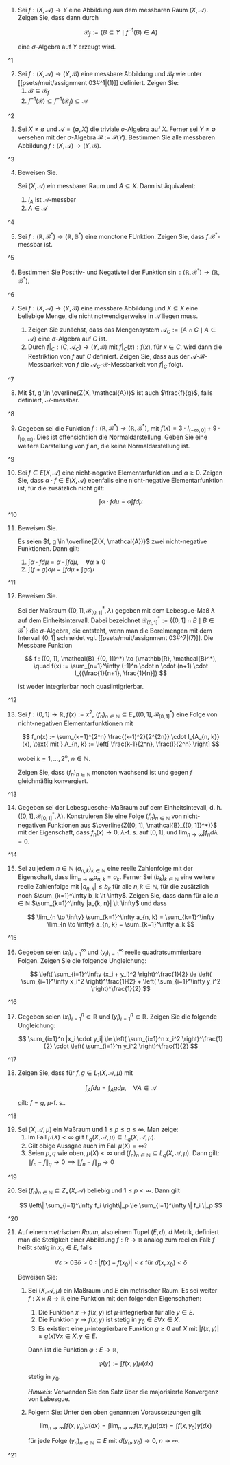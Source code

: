 1. Sei $f : (X, \mathcal{A}) \to Y$ eine Abbildung aus dem messbaren Raum $(X, \mathcal{A})$.
	Zeigen Sie, dass dann durch
	
	$$
		\mathcal{B}_f := \{ B \subseteq Y \mid f^{-1}(B) \in A \}
	$$
	
	eine $\sigma$-Algebra auf $Y$ erzeugt wird.

^1

2. Sei $f : (X, \mathcal{A}) \to (Y, \mathcal{B})$ eine messbare Abbildung und $\mathcal{B}_f$ wie unter [[psets/muit/assignment 03#^1|(1)]] definiert.
	Zeigen Sie:
	1. $\mathcal{B} \subseteq \mathcal{B}_f$
	2. $f^{-1}(\mathcal{B}) \subseteq f^{-1}(\mathcal{B}_f) \subseteq \mathcal{A}$

^2

3. Sei $X \ne \emptyset$ und $\mathcal{A} = \{ \emptyset, X \}$ die triviale $\sigma$-Algebra auf $X$.
	Ferner sei $Y \ne \emptyset$ versehen mit der $\sigma$-Algebra $\mathcal{B} := \mathcal{P}(Y)$.
	Bestimmen Sie alle messbaren Abbildung $f : (X, \mathcal{A}) \to (Y, \mathcal{B})$.

^3

4. Beweisen Sie.
	
	Sei $(X, \mathcal{A})$ ein messbarer Raum und $A \subseteq X$.
	Dann ist äquivalent:
	1. $I_A$ ist $\mathcal{A}$-messbar
	2. $A \in \mathcal{A}$

^4

5. Sei $f : (\mathbb{R}, \mathcal{B}^*) \to (\mathbb{R}, \mathbb{B}^*)$ eine monotone FUnktion.
	Zeigen Sie, dass $f$ $\mathcal{B}^*$-messbar ist.

^5

6. Bestimmen Sie Postitiv- und Negativteil der Funktion $\sin : (\mathbb{R}, \mathcal{B}^*) \to (\mathbb{R}, \mathcal{B}^*)$.

^6

7. Sei $f : (X, \mathcal{A}) \to (Y, \mathcal{B})$ eine messbare Abbildung und $X \subseteq X$ eine beliebige Menge, die nicht notwendigerweise in $\mathcal{A}$ liegen muss.
	
	1. Zeigen Sie zunächst, dass das Mengensystem $\mathcal{A}_C := \{ A \cap C \mid A \in \mathcal{A} \}$ eine $\sigma$-Algebra auf $C$ ist.
	2. Durch $f|_C : (C, \mathcal{A}_C) \to (Y, \mathcal{B})$ mit $f|_C(x) : f(x)$, für $x \in C$, wird dann die Restriktion von $f$ auf $C$ definiert.
		Zeigen Sie, dass aus der $\mathcal{A}$-$\mathcal{B}$-Messbarkeit von $f$ die $\mathcal{A}_C$-$\mathcal{B}$-Messbarkeit von $f|_C$ folgt.

^7

8. Mit $f, g \in \overline{Z(X, \mathcal{A})}$ ist auch $\frac{f}{g}$, falls definiert, $\mathcal{A}$-messbar.

^8

9. Gegeben sei die Funktion $f : (\mathbb{R}, \mathcal{B}^*) \to (\mathbb{R}, \mathcal{B}^*)$, mit $f(x) = 3 \cdot I_{(-\infty, 0]} + 9 \cdot I_{[0, \infty)}$.
	Dies ist offensichtlich die Normaldarstellung.
	Geben Sie eine weitere Darstellung von $f$ an, die keine Normaldarstellung ist.

^9

10. Sei $f \in E(X, \mathcal{A})$ eine nicht-negative Elementarfunktion und $\alpha \ge 0$.
	Zeigen Sie, dass $\alpha \cdot f \in E(X, \mathcal{A})$ ebenfalls eine nicht-negative Elementarfunktion ist, für die zusätzlich nicht gilt:
	
	$$
		\int \alpha \cdot f d\mu = \alpha \int f d\mu
	$$

^10

11. Beweisen Sie.
	
	Es seien $f, g \in \overline{Z(X, \mathcal{A})}$ zwei nicht-negative Funktionen.
	Dann gilt:
	1. $\int \alpha \cdot f d\mu = \alpha \cdot \int f d\mu, \quad \forall \alpha \ge 0$
	2. $\int (f+g) d\mu = \int f d\mu + \int g d\mu$

^11

12. Beweisen Sie.
	
	Sei der Maßraum $((0, 1], \mathcal{B}_{(0, 1]}^*, \lambda)$ gegeben mit dem Lebesgue-Maß $\lambda$ auf dem Einheitsintervall.
	Dabei bezeichnet $\mathcal{B}_{(0, 1]}^* := \{ (0, 1] \cap B \mid B \in \mathcal{B}^* \}$ die $\sigma$-Algebra, die entsteht, wenn man die Borelmengen mit dem Intervall $(0, 1]$ schneidet vgl. [[psets/muit/assignment 03#^7|(7)]].
	Die Messbare Funktion
	
	$$
		f : ((0, 1], \mathcal{B}_{(0, 1]}^*) \to (\mathbb{R}, \mathcal{B}^*), \quad f(x) := \sum_{n=1}^\infty (-1)^n \cdot n \cdot (n+1) \cdot I_{(\frac{1}{n+1}, \frac{1}{n}]}
	$$
	
	ist weder integrierbar noch quasiintigrierbar.

^12

13. Sei $f : (0, 1] \to \mathbb{R}, f(x) := x^2$, $(f_n)_{n \in \mathbb{N}} \subseteq E_+((0, 1], \mathcal{B}_{(0, 1]}^*)$ eine Folge von nicht-negativen Elementarfunktionen mit
	
	$$
		f_n(x) := \sum_{k=1}^{2^n} \frac{(k-1)^2}{2^{2n}} \cdot I_{A_{n, k}}(x), \text{ mit } A_{n, k} := \left[ \frac{k-1}{2^n}, \frac{l}{2^n} \right]
	$$
	
	wobei $k = 1, \dots, 2^n$, $n \in \mathbb{N}$.
	
	Zeigen Sie, dass $(f_n)_{n \in \mathbb{N}}$ monoton wachsend ist und gegen $f$ gleichmäßig konvergiert.

^13

14. Gegeben sei der Lebesguesche-Maßraum auf dem Einheitsintevall, d. h. $([0, 1], \mathcal{B}_{[0, 1]}^*, \lambda)$.
	Konstruieren Sie eine Folge $(f_n)_{n \in \mathbb{N}}$ von nicht-negativen Funktionen aus $\overline{Z([0, 1], \mathcal{B}_{[0, 1]}^*)}$ mit der Eigenschaft, dass $f_n(x) \to 0$, $\lambda$-f. s. auf $[0, 1]$, und $\lim_{n \to \infty} \int f_n d\lambda = 0$.

^14

15. Sei zu jedem $n \in \mathbb{N}$ $(a_{n, k})_{k \in \mathbb{N}}$ eine reelle Zahlenfolge mit der Eigenschaft, dass $\lim_{n \to \infty} a_{n, k} = a_k$.
	Ferner Sei $(b_k)_{k \in \mathbb{N}}$ eine weitere reelle Zahlenfolge mit $|a_{n, k}| \le b_k$ für alle $n, k \in \mathbb{N}$, für die zusätzlich noch $\sum_{k=1}^\infty b_k \lt \infty$.
	Zeigen Sie, dass dann für alle $n \in \mathbb{N}$ $\sum_{k=1}^\infty |a_{k, n}| \lt \infty$ und dass
	
	$$
		\lim_{n \to \infty} \sum_{k=1}^\infty a_{n, k} = \sum_{k=1}^\infty \lim_{n \to \infty} a_{n, k} = \sum_{k=1}^\infty a_k
	$$

^15

16. Gegeben seien $(x_i)_{i=1}^\infty$ und $(y_i)_{i=1}^\infty$ reelle quadratsummierbare Folgen.
	Zeigen Sie die folgende Ungleichung:
	
	$$
		\left( \sum_{i=1}^\infty (x_i + y_i)^2 \right)^\frac{1}{2} \le \left( \sum_{i=1}^\infty x_i^2 \right)^\frac{1}{2} + \left( \sum_{i=1}^\infty y_i^2 \right)^\frac{1}{2}
	$$

^16

17. Gegeben seien $(x_i)_{i=1}^n \subset \mathbb{R}$ und $(y_i)_{i=1}^n \subset \mathbb{R}$.
	Zeigen Sie die folgende Ungleichung:
	
	$$
		\sum_{i=1}^n |x_i \cdot y_i| \le \left( \sum_{i=1}^n x_i^2 \right)^\frac{1}{2} \cdot \left( \sum_{i=1}^n y_i^2 \right)^\frac{1}{2}
	$$

^17

18. Zeigen Sie, dass für $f, g \in L_1(X, \mathcal{A}, \mu)$ mit
	
	$$
		\int_A f d\mu = \int_A g d\mu, \quad \forall A \in \mathcal{A}
	$$
	
	gilt: $f = g$, $\mu$-f. s..

^18

19. Sei $(X, \mathcal{A}, \mu)$ ein Maßraum und $1 \le p \le q \le \infty$.
	Man zeige:
	1. Im Fall $\mu(X) \lt \infty$ gilt $L_q(X, \mathcal{A}, \mu) \subseteq L_q(X, \mathcal{A}, \mu)$.
	2. Gilt obige Aussgae auch im Fall $\mu(X) = \infty$?
	3. Seien $p, q$ wie oben, $\mu(X) \lt \infty$ und $(f_n)_{n \in \mathbb{N}} \subseteq L_q(X, \mathcal{A}, \mu)$.
		Dann gilt: $\| f_n - f \|_q \to 0 \implies \| f_n - f \|_p \to 0$

^19

20. Sei $(f_n)_{n \in \mathbb{N}} \subseteq Z_+(X, \mathcal{A})$ beliebig und $1 \le p \lt \infty$.
	Dann gilt
	
	$$
		\left\| \sum_{i=1}^\infty f_i \right\|_p \le \sum_{i=1}^\infty \| f_i \|_p
	$$

^20

21. Auf einem *metrischen Raum*, also einem Tupel $(E, d)$, $d$ Metrik, definiert man die Stetigkeit einer Abbildung $f : R \to \mathbb{R}$ analog zum reellen Fall: $f$ heißt *stetig* in $x_o \in E$, falls
	
	$$
		\forall \varepsilon \gt 0 \exists \delta \gt 0 : |f(x) - f(x_0)| \lt \varepsilon \text{ für } d(x, x_0) \lt \delta
	$$
	
	Beweisen Sie:
	1. Sei $(X, \mathcal{A}, \mu)$ ein Maßraum und $E$ ein metrischer Raum.
		Es sei weiter $f : X \times R \to \mathbb{R}$ eine Funktion mit den folgenden Eigenschaften:
		1. Die Funktion $x \to f(x, y)$ ist $\mu$-integrierbar für alle $y \in E$.
		2. Die Funktion $y \to f(x, y)$ ist stetig in $y_0 \in E \forall x \in X$.
		3. Es existiert eine $\mu$-integrierbare Funktion $g \ge 0$ auf $X$ mit $|f(x, y)| \le g(x) \forall x \in X, y \in E$.
	
		Dann ist die Funktion $\varphi : E \to \mathbb{R}$,
		
		$$
			\varphi(y) := \int f(x, y) \mu(dx)
		$$
		
		stetig in $y_0$.
		
		*Hinweis*: Verwenden Sie den Satz über die majorisierte Konvergenz von Lebesgue.
	2. Folgern Sie: Unter den oben genannten Voraussetzungen gilt
		
		$$
			\lim_{n \to \infty} \int f(x, y_n) \mu(dx) = \int \lim_{n \to \infty} f(x, y_n) \mu(dx) = \int f(x, y_0) y(dx)
		$$
		
		für jede Folge $(y_n)_{n \in \mathbb{N}} \subseteq E$ mit $d(y_n, y_0) \to 0$, $n \to \infty$.

^21